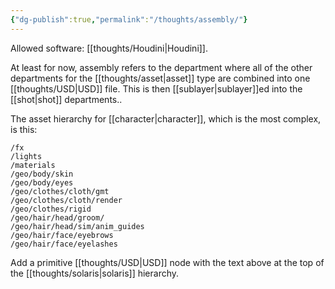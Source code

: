 ```yaml
---
{"dg-publish":true,"permalink":"/thoughts/assembly/"}
---
```


Allowed software: [[thoughts/Houdini\|Houdini]].

At least for now, assembly refers to the department where all of the other departments for the [[thoughts/asset\|asset]] type are combined into one [[thoughts/USD\|USD]] file. This is then [[sublayer\|sublayer]]ed into the [[shot\|shot]] departments..

The asset hierarchy for [[character\|character]], which is the most complex, is this: 

```
/fx
/lights
/materials
/geo/body/skin
/geo/body/eyes
/geo/clothes/cloth/gmt
/geo/clothes/cloth/render
/geo/clothes/rigid
/geo/hair/head/groom/
/geo/hair/head/sim/anim_guides
/geo/hair/face/eyebrows
/geo/hair/face/eyelashes
```

Add a primitive [[thoughts/USD\|USD]] node with the text above at the top of the [[thoughts/solaris\|solaris]] hierarchy.